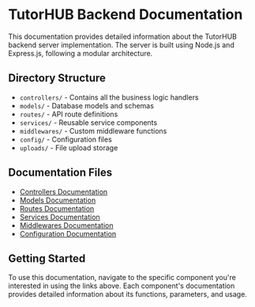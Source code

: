 # TutorHUB Backend Documentation

This documentation provides detailed information about the TutorHUB backend server implementation. The server is built using Node.js and Express.js, following a modular architecture.

## Directory Structure

- `controllers/` - Contains all the business logic handlers
- `models/` - Database models and schemas
- `routes/` - API route definitions
- `services/` - Reusable service components
- `middlewares/` - Custom middleware functions
- `config/` - Configuration files
- `uploads/` - File upload storage

## Documentation Files

- [Controllers Documentation](./controllers.md)
- [Models Documentation](./models.md)
- [Routes Documentation](./routes.md)
- [Services Documentation](./services.md)
- [Middlewares Documentation](./middlewares.md)
- [Configuration Documentation](./config.md)

## Getting Started

To use this documentation, navigate to the specific component you're interested in using the links above. Each component's documentation provides detailed information about its functions, parameters, and usage. 